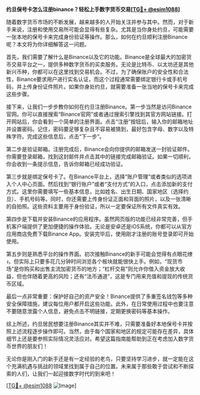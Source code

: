 **约旦保号卡怎么注册binance？轻松上手数字货币交易[[TG💪+ @esim1088](https://t.me/s/esim1088)]**

随着数字货币市场的不断发展，越来越多的人开始关注并参与其中。然而，对于新手来说，注册和使用交易所可能会显得有些复杂。尤其是当你身处约旦，可能需要一张本地的保号卡来完成身份验证等操作。那么，如何在约旦顺利注册Binance呢？本文将为你详细解答这一问题。

首先，我们需要了解什么是Binance以及它的功能。Binance是全球最大的加密货币交易平台之一，提供多种数字货币的买卖服务。无论是比特币、以太坊还是其他新兴币种，你都可以在这里找到交易机会。不过，为了确保账户的安全性和合法性，Binance要求用户进行实名认证，而这个过程通常需要绑定银行卡或手机号码，并上传身份证件照片。如果你身处约旦，就需要准备一张当地的保号卡来完成这些步骤。

接下来，让我们一步步教你如何在约旦注册Binance。第一步当然是访问Binance官网。你可以直接搜索“Binance官网”或者通过搜索引擎找到其官方网站链接。打开网站后，你会看到一个简单的注册界面。点击“注册”按钮后，输入你的邮箱地址并设置密码。记住，密码要足够复杂且不容易被猜到，最好包含字母、数字以及特殊字符。完成这些信息后，点击“下一步”。

第二步是验证邮箱。注册完成后，Binance会向你提供的邮箱发送一封验证邮件。你需要登录邮箱，找到这封邮件并点击其中的链接完成邮箱验证。如果一切顺利，你会收到一条提示信息，告诉你邮箱已经成功验证。

第三步就是绑定保号卡了。在Binance平台上，选择“账户管理”或者类似的选项进入个人中心页面。然后找到“银行账户”或者“支付方式”的入口，点击添加新的支付方式。这里你需要填写一些基本信息，比如姓名、出生日期、国家地区（选择约旦）、手机号码等。同时，你还需要上传身份证正面和背面的照片，以及一张清晰的自拍照。这些资料主要用于身份验证，所以一定要保证所有文件真实有效。

第四步是下载并安装Binance的应用程序。虽然网页版的功能已经非常完善，但手机客户端提供了更加便捷的操作体验。无论是安卓还是iOS系统，你都可以从官方应用商店免费下载Binance App。安装完毕后，使用刚才注册的账号登录即可开始使用。

第五步则是熟悉平台的操作界面。初次接触Binance的新手可能会觉得有点眼花缭ง，但实际上只要多花几分钟时间浏览各个板块就能很快上手。例如，“现货市场”是你购买和出售主流加密货币的地方；“杠杆交易”则允许你借入资金放大收益，但也伴随着更高的风险；还有“法币通道”，这是专门用来充值和提现的传统货币区域。

最后一点非常重要：保护好自己的资产安全！Binance提供了多重签名钱包等多种安全保障措施，建议每位用户都开启这些功能。此外，在日常使用过程中也要注意不要随意泄露个人信息，避免点击不明链接，定期更换密码等基本操作。

综上所述，约旦居民想要注册Binance其实并不难，只需要准备好本地保号卡并按照上述流程逐步操作即可。当然，由于每个国家和地区的规定可能存在差异，具体细节上还是要参照实际情况灵活应对。希望这篇指南能帮助到正在考虑加入数字货币世界的朋友们！

无论你是刚入门的新手还是有一定经验的老鸟，只要坚持学习进步，就一定能在这个充满机遇与挑战的领域里找到属于自己的位置。未来属于那些敢于尝试和不断探索的人们，让我们一起迎接数字时代的到来吧！

[[TG💪+ @esim1088](https://t.me/s/esim1088) ![Image](https://i.postimg.cc/4NQfJmqS/Snipaste-2025-05-13-00-14-12.png)]